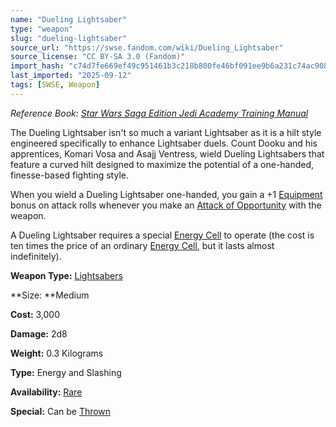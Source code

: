 ```yaml
---
name: "Dueling Lightsaber"
type: "weapon"
slug: "dueling-lightsaber"
source_url: "https://swse.fandom.com/wiki/Dueling_Lightsaber"
source_license: "CC BY-SA 3.0 (Fandom)"
import_hash: "c74d7fe669ef49c951461b3c218b800fe46bf091ee9b6a231c74ac908c2cbfc7"
last_imported: "2025-09-12"
tags: [SWSE, Weapon]
---
```

*Reference Book: [Star Wars Saga Edition Jedi Academy Training Manual](https://swse.fandom.com/wiki/Star_Wars_Saga_Edition_Jedi_Academy_Training_Manual)*

The Dueling Lightsaber isn't so much a variant Lightsaber as it is a hilt style engineered specifically to enhance Lightsaber duels. Count Dooku and his apprentices, Komari Vosa and Asajj Ventress, wield Dueling Lightsabers that feature a curved hilt designed to maximize the potential of a one-handed, finesse-based fighting style.

When you wield a Dueling Lightsaber one-handed, you gain a +1 [Equipment](https://swse.fandom.com/wiki/Equipment) bonus on attack rolls whenever you make an [Attack of Opportunity](https://swse.fandom.com/wiki/Attack_of_Opportunity) with the weapon.

A Dueling Lightsaber requires a special [Energy Cell](https://swse.fandom.com/wiki/Energy_Cell) to operate (the cost is ten times the price of an ordinary [Energy Cell](https://swse.fandom.com/wiki/Energy_Cell), but it lasts almost indefinitely).

**Weapon Type:** [Lightsabers](https://swse.fandom.com/wiki/Lightsabers)

**Size: **Medium

**Cost:** 3,000

**Damage:** 2d8

**Weight:** 0.3 Kilograms

**Type:** Energy and Slashing

**Availability:** [Rare](https://swse.fandom.com/wiki/Rare)

**Special:** Can be [Thrown](https://swse.fandom.com/wiki/Thrown)